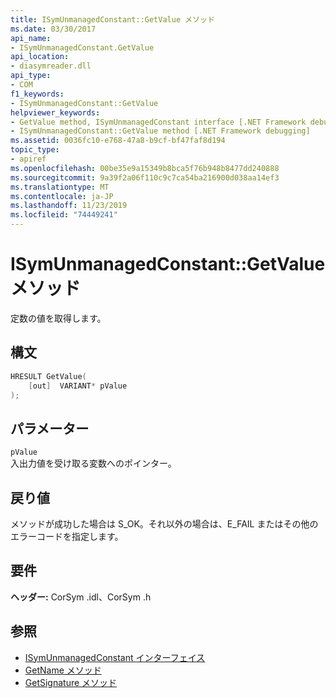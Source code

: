 ```yaml
---
title: ISymUnmanagedConstant::GetValue メソッド
ms.date: 03/30/2017
api_name:
- ISymUnmanagedConstant.GetValue
api_location:
- diasymreader.dll
api_type:
- COM
f1_keywords:
- ISymUnmanagedConstant::GetValue
helpviewer_keywords:
- GetValue method, ISymUnmanagedConstant interface [.NET Framework debugging]
- ISymUnmanagedConstant::GetValue method [.NET Framework debugging]
ms.assetid: 0036fc10-e768-47a8-b9cf-bf47faf8d194
topic_type:
- apiref
ms.openlocfilehash: 00be35e9a15349b8bca5f76b948b8477dd240888
ms.sourcegitcommit: 9a39f2a06f110c9c7ca54ba216900d038aa14ef3
ms.translationtype: MT
ms.contentlocale: ja-JP
ms.lasthandoff: 11/23/2019
ms.locfileid: "74449241"
---
```

# <a name="isymunmanagedconstantgetvalue-method"></a>ISymUnmanagedConstant::GetValue メソッド
定数の値を取得します。  
  
## <a name="syntax"></a>構文  
  
```cpp  
HRESULT GetValue(  
    [out]  VARIANT* pValue  
);  
```  
  
## <a name="parameters"></a>パラメーター  
 `pValue`  
 入出力値を受け取る変数へのポインター。  
  
## <a name="return-value"></a>戻り値  
 メソッドが成功した場合は S_OK。それ以外の場合は、E_FAIL またはその他のエラーコードを指定します。  
  
## <a name="requirements"></a>要件  
 **ヘッダー:** CorSym .idl、CorSym .h  
  
## <a name="see-also"></a>参照

- [ISymUnmanagedConstant インターフェイス](../../../../docs/framework/unmanaged-api/diagnostics/isymunmanagedconstant-interface.md)
- [GetName メソッド](../../../../docs/framework/unmanaged-api/diagnostics/isymunmanagedconstant-getname-method.md)
- [GetSignature メソッド](../../../../docs/framework/unmanaged-api/diagnostics/isymunmanagedconstant-getsignature-method.md)
